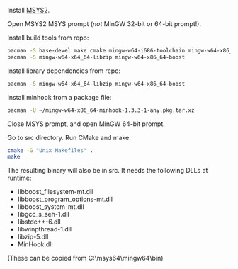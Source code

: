 Install [MSYS2](http://www.msys2.org/).

Open MSYS2 MSYS prompt (*not* MinGW 32-bit or 64-bit prompt!).

Install build tools from repo:
```sh
pacman -S base-devel make cmake mingw-w64-i686-toolchain mingw-w64-x86_64-toolchain mingw-w64-i686-cmake mingw-w64-x86_64-cmake 
pacman -S mingw-w64-x64_64-libzip mingw-w64-x86_64-boost
```

Install library dependencies from repo:
```sh
pacman -S mingw-w64-x64_64-libzip mingw-w64-x86_64-boost
```

Install minhook from a package file:
```sh
pacman -U ~/mingw-w64-x86_64-minhook-1.3.3-1-any.pkg.tar.xz

```

Close MSYS prompt, and open MinGW 64-bit prompt.

Go to src directory. Run CMake and make:
```sh
cmake -G "Unix Makefiles" .
make
```

The resulting binary will also be in src. It needs the following DLLs at runtime:

- libboost_filesystem-mt.dll
- libboost_program_options-mt.dll
- libboost_system-mt.dll
- libgcc_s_seh-1.dll
- libstdc++-6.dll
- libwinpthread-1.dll
- libzip-5.dll
- MinHook.dll

(These can be copied from C:\msys64\mingw64\bin)